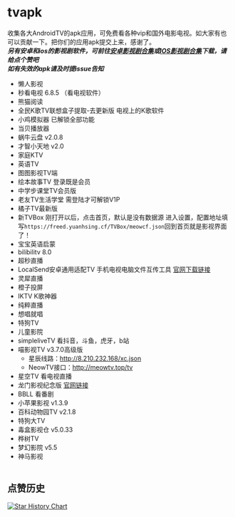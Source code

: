# tvapk
收集各大AndroidTV的apk应用，可免费看各种vip和国外电影电视。如大家有也可以贡献一下。把你们的应用apk提交上来，感谢了。<br>
***另有安卓和ios的影视剧软件，可前往[安卓影视剧合集](https://github.com/Archmage83/Android_apk)或[IOS影视剧合集](https://github.com/Archmage83/ios_ipa)下载，请给点个赞吧***<br>
***如有失效的apk请及时提issue告知***

* 懒人影视
* 秒看电视 6.8.5 （看电视软件）
* 熊猫阅读
* 全民K歌TV联想盒子提取-去更新版   电视上的K歌软件
* 小鸡模拟器 已解锁全部功能
* 当贝播放器
* 蜗牛云盘  v2.0.8
* 才智小天地  v2.0
* 家庭KTV
* 英语TV
* 图图影视TV端
* 绘本故事TV   登录既是会员
* 中学步课堂TV会员版
* 老友TV生活学堂   需登陆才可解锁V1P
* 橘子TV最新版
* 新TVBox   刚打开以后，点击首页，默认是没有数据源 进入设置，配置地址填写`https://freed.yuanhsing.cf/TVBox/meowcf.json`回到首页就是影视界面了！
* 宝宝英语启蒙
* bilibilitv  8.0
* 超秒直播
* LocalSend安卓通用适配TV  手机电视电脑文件互传工具 [官网下载链接](https://localsend.org/#/)
* 灵犀直播
* 橙子投屏
* IKTV  K歌神器
* 纯粹直播
* 想唱就唱
* 特狗TV
* 儿童影院
* simpleliveTV  看抖音，斗鱼，虎牙，b站
* 喵影视TV  v3.7.0高级版
    * 星辰线路：http://8.210.232.168/xc.json
    * NeowTV接口：http://meowtv.top/tv
* 星空TV   看电视直播
* 龙门影视纪念版  [官网链接](https://looo.top/)
* BBLL  看番剧
* 小苹果影视 v1.3.9
* 百科动物园TV   v2.1.8
* 特狗大TV
* 毒盒影视仓  v5.0.33
* 桦树TV
* 梦幻影院 v5.5
* 神马影视 
<br><br> 

## 点赞历史

[![Star History Chart](https://api.star-history.com/svg?repos=Archmage83/tvapk&type=Date)](https://star-history.com/#Archmage83/tvapkt&Date)
<br><br>
